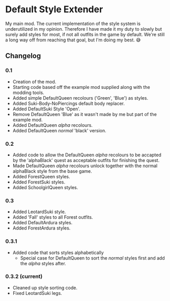# Default Style Extender
My main mod.
The current implementation of the style system is underutilized in my opinion. Therefore I have made it my duty to slowly but surely add styles for most, if not all outfits in the game by default.
We're still a long way off from reaching that goal, but I'm doing my best. 😅

## Changelog
### 0.1
- Creation of the mod.
- Starting code based off the example mod supplied along with the modding tools.
- Added simple DefaultQueen recolours ('Green', 'Blue') as styles.
- Added Suki-Body-NoPiercings default body replacer.
- Added DefaultSuki Style 'Open'.
- Remove DefaultQueen 'Blue' as it wasn't made by me but part of the example mod.
- Added DefaultQueen _alpha_ recolours.
- Added DefaultQueen _normal_ 'black' version.

### 0.2
- Added code to allow the DefaultQueen _alpha_ recolours to be accapted by the 'alphaBlack' quest as acceptable outfits for finishing the quest.
- Made DefaultQueen _alpha_ recolours unlock together with the normal alphaBlack style from the base game.
- Added ForestQueen styles.
- Added ForestSuki styles.
- Added SchoolgirlQueen styles.

### 0.3
- Added LeotardSuki style.
- Added 'Fall' styles to all Forest outfits.
- Added DefaultArdura styles.
- Added ForestArdura styles.

### 0.3.1
- Added code that sorts styles alphabetically
    - Special case for DefaultQueen to sort the _normal_ styles first and add the _alpha_ styles after.

### 0.3.2 (current)
- Cleaned up style sorting code.
- Fixed LeotardSuki legs.